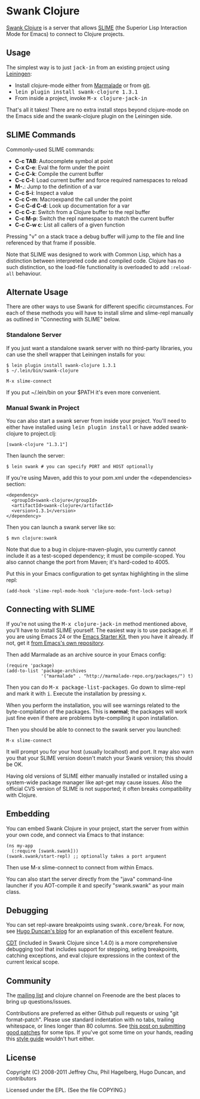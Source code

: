 # Swank Clojure

[Swank Clojure](http://github.com/technomancy/swank-clojure) is a
server that allows [SLIME](http://common-lisp.net/project/slime/) (the
Superior Lisp Interaction Mode for Emacs) to connect to Clojure
projects.

## Usage

The simplest way is to just <tt>jack-in</tt> from an existing project
using [Leiningen](http://github.com/technomancy/leiningen):

* Install clojure-mode either from
  [Marmalade](http://marmalade-repo.org) or from
  [git](http://github.com/technomancy/clojure-mode).
* <tt>lein plugin install swank-clojure 1.3.1</tt>
* From inside a project, invoke <tt>M-x clojure-jack-in</tt>

That's all it takes! There are no extra install steps beyond
clojure-mode on the Emacs side and the swank-clojure plugin on the
Leiningen side.

## SLIME Commands

Commonly-used SLIME commands:

* **C-c TAB**: Autocomplete symbol at point
* **C-x C-e**: Eval the form under the point
* **C-c C-k**: Compile the current buffer
* **C-c C-l**: Load current buffer and force required namespaces to reload
* **M-.**: Jump to the definition of a var
* **C-c S-i**: Inspect a value
* **C-c C-m**: Macroexpand the call under the point
* **C-c C-d C-d**: Look up documentation for a var
* **C-c C-z**: Switch from a Clojure buffer to the repl buffer
* **C-c M-p**: Switch the repl namespace to match the current buffer
* **C-c C-w c**: List all callers of a given function

Pressing "v" on a stack trace a debug buffer will jump to the file and
line referenced by that frame if possible.

Note that SLIME was designed to work with Common Lisp, which has a
distinction between interpreted code and compiled code. Clojure has no
such distinction, so the load-file functionality is overloaded to add
<code>:reload-all</code> behaviour.

## Alternate Usage

There are other ways to use Swank for different specific
circumstances.  For each of these methods you will have to install
slime and slime-repl manually as outlined in "Connecting with SLIME"
below.

### Standalone Server

If you just want a standalone swank server with no third-party
libraries, you can use the shell wrapper that Leiningen installs for
you:

    $ lein plugin install swank-clojure 1.3.1
    $ ~/.lein/bin/swank-clojure

    M-x slime-connect

If you put ~/.lein/bin on your $PATH it's even more convenient.

### Manual Swank in Project

You can also start a swank server from inside your project.
You'll need to either have installed using <tt>lein plugin
install</tt> or have added swank-clojure to project.clj:

    [swank-clojure "1.3.1"]

Then launch the server:

    $ lein swank # you can specify PORT and HOST optionally

If you're using Maven, add this to your pom.xml under the
\<dependencies\> section:

    <dependency>
      <groupId>swank-clojure</groupId>
      <artifactId>swank-clojure</artifactId>
      <version>1.3.1</version>
    </dependency>

Then you can launch a swank server like so:

    $ mvn clojure:swank

Note that due to a bug in clojure-maven-plugin, you currently cannot
include it as a test-scoped dependency; it must be compile-scoped. You
also cannot change the port from Maven; it's hard-coded to 4005.

Put this in your Emacs configuration to get syntax highlighting in the
slime repl:

    (add-hook 'slime-repl-mode-hook 'clojure-mode-font-lock-setup)

## Connecting with SLIME

If you're not using the <tt>M-x clojure-jack-in</tt> method mentioned
above, you'll have to install SLIME yourself. The easiest way is to
use package.el. If you are using Emacs 24 or the
[Emacs Starter Kit](http://github.com/technomancy/emacs-starter-kit),
then you have it already. If not, get it
[from Emacs's own repository](http://bit.ly/pkg-el23).

Then add Marmalade as an archive source in your Emacs config:

    (require 'package)
    (add-to-list 'package-archives
                 '("marmalade" . "http://marmalade-repo.org/packages/") t)

Then you can do <kbd>M-x package-list-packages</kbd>. Go down to
slime-repl and mark it with <kbd>i</kbd>. Execute the installation by
pressing <kbd>x</kbd>.

When you perform the installation, you will see warnings related to
the byte-compilation of the packages. This is **normal**; the packages
will work just fine even if there are problems byte-compiling it upon
installation.

Then you should be able to connect to the swank server you launched:

    M-x slime-connect

It will prompt you for your host (usually localhost) and port. It may
also warn you that your SLIME version doesn't match your Swank
version; this should be OK.

Having old versions of SLIME either manually installed or installed
using a system-wide package manager like apt-get may cause
issues. Also the official CVS version of SLIME is not supported; it
often breaks compatibility with Clojure.

## Embedding

You can embed Swank Clojure in your project, start the server from
within your own code, and connect via Emacs to that instance:

    (ns my-app
      (:require [swank.swank]))
    (swank.swank/start-repl) ;; optionally takes a port argument

Then use M-x slime-connect to connect from within Emacs.

You can also start the server directly from the "java" command-line
launcher if you AOT-compile it and specify "swank.swank" as your main
class.

## Debugging

You can set repl-aware breakpoints using <tt>swank.core/break</tt>.
For now, see
[Hugo Duncan's blog](http://hugoduncan.org/post/2010/swank_clojure_gets_a_break_with_the_local_environment.xhtml)
for an explanation of this excellent feature.

[CDT](http://georgejahad.com/clojure/swank-cdt.html) (included in
Swank Clojure since 1.4.0) is a more comprehensive debugging tool
that includes support for stepping, seting breakpoints, catching
exceptions, and eval clojure expressions in the context of the current
lexical scope.

## Community

The [mailing list](http://groups.google.com/group/swank-clojure) and
clojure channel on Freenode are the best places to bring up
questions/issues.

Contributions are preferred as either Github pull requests or using
"git format-patch". Please use standard indentation with no tabs,
trailing whitespace, or lines longer than 80 columns. See [this post
on submitting good patches](http://technomancy.us/135) for some
tips. If you've got some time on your hands, reading this [style
guide](http://mumble.net/~campbell/scheme/style.txt) wouldn't hurt
either.

## License

Copyright (C) 2008-2011 Jeffrey Chu, Phil Hagelberg, Hugo Duncan, and
contributors

Licensed under the EPL. (See the file COPYING.)
